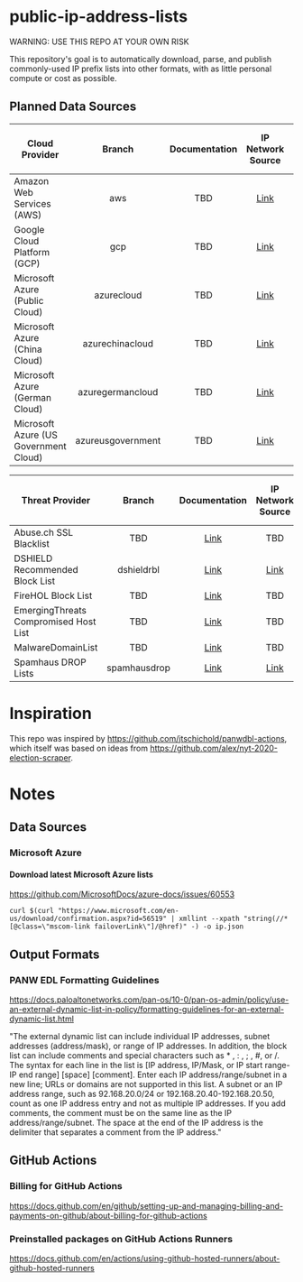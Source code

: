 # public-ip-address-lists

WARNING: USE THIS REPO AT YOUR OWN RISK

This repository's goal is to automatically download, parse, and publish commonly-used IP prefix lists into other formats, with as little personal compute or cost as possible.

## Planned Data Sources

| Cloud Provider | Branch | Documentation | IP Network Source | Source is EDL-ready? |
| --- | :-: | :-: | :-: | :-: |
| Amazon Web Services (AWS) | aws | TBD | [Link](https://ip-ranges.amazonaws.com/ip-ranges.json) | No |
| Google Cloud Platform (GCP) | gcp | TBD | [Link](https://www.gstatic.com/ipranges/cloud.json) | No |
| Microsoft Azure (Public Cloud) | azurecloud | TBD | [Link](https://www.microsoft.com/en-us/download/confirmation.aspx?id=56519) | No |
| Microsoft Azure (China Cloud) | azurechinacloud | TBD | [Link](https://www.microsoft.com/en-us/download/details.aspx?id=57062) | No |
| Microsoft Azure (German Cloud) | azuregermancloud | TBD | [Link](https://www.microsoft.com/en-us/download/details.aspx?id=57064) | No |
| Microsoft Azure (US Government Cloud) | azureusgovernment | TBD | [Link](https://www.microsoft.com/en-us/download/details.aspx?id=57063) | No |

| Threat Provider | Branch | Documentation | IP Network Source | Source is EDL-ready? |
| --- | :-: | :-: | :-: | :-: |
| Abuse.ch SSL Blacklist | TBD | [Link](https://sslbl.abuse.ch/blacklist/) | TBD | TBD |
| DSHIELD Recommended Block List | dshieldrbl | [Link](https://www.dshield.org/xml.html) | [Link](https://www.dshield.org/block.txt) | TBD |
| FireHOL Block List | TBD | [Link](https://iplists.firehol.org/) | TBD | TBD |
| EmergingThreats Compromised Host List | TBD | [Link](https://doc.emergingthreats.net/bin/view/Main/CompromisedHost) | TBD | TBD |
| MalwareDomainList | TBD | [Link](https://www.malwaredomainlist.com/) | TBD | TBD |
| Spamhaus DROP Lists | spamhausdrop | [Link](https://www.spamhaus.org/drop/) | [Link](https://www.spamhaus.org/drop/drop.txt) | TBD |


# Inspiration
This repo was inspired by https://github.com/jtschichold/panwdbl-actions, which itself was based on ideas from https://github.com/alex/nyt-2020-election-scraper.

# Notes

## Data Sources

### Microsoft Azure

#### Download latest Microsoft Azure lists
https://github.com/MicrosoftDocs/azure-docs/issues/60553

```curl $(curl "https://www.microsoft.com/en-us/download/confirmation.aspx?id=56519" | xmllint --xpath "string(//*[@class=\"mscom-link failoverLink\"]/@href)" -) -o ip.json```

## Output Formats

### PANW EDL Formatting Guidelines
https://docs.paloaltonetworks.com/pan-os/10-0/pan-os-admin/policy/use-an-external-dynamic-list-in-policy/formatting-guidelines-for-an-external-dynamic-list.html

"The external dynamic list can include individual IP addresses, subnet addresses (address/mask), or range of IP addresses. In addition, the block list can include comments and special characters such as * , : , ; , #, or /. The syntax for each line in the list is [IP address, IP/Mask, or IP start range-IP end range] [space] [comment].
Enter each IP address/range/subnet in a new line; URLs or domains are not supported in this list. A subnet or an IP address range, such as 92.168.20.0/24 or 192.168.20.40-192.168.20.50, count as one IP address entry and not as multiple IP addresses. If you add comments, the comment must be on the same line as the IP address/range/subnet. The space at the end of the IP address is the delimiter that separates a comment from the IP address."

## GitHub Actions

### Billing for GitHub Actions
https://docs.github.com/en/github/setting-up-and-managing-billing-and-payments-on-github/about-billing-for-github-actions

### Preinstalled packages on GitHub Actions Runners
https://docs.github.com/en/actions/using-github-hosted-runners/about-github-hosted-runners



